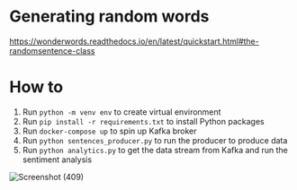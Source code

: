 # Generating random words
https://wonderwords.readthedocs.io/en/latest/quickstart.html#the-randomsentence-class

# How to
1. Run `python -m venv env` to create virtual environment
2. Run `pip install -r requirements.txt` to install Python packages
3. Run `docker-compose up` to spin up Kafka broker
4. Run `python sentences_producer.py` to run the producer to produce data
5. Run `python analytics.py` to get the data stream from Kafka and run the sentiment analysis

![Screenshot (409)](https://github.com/dzzzzrca/project8/assets/153365739/19eaa5cb-37c6-416f-8639-3b50ac27a9de)
